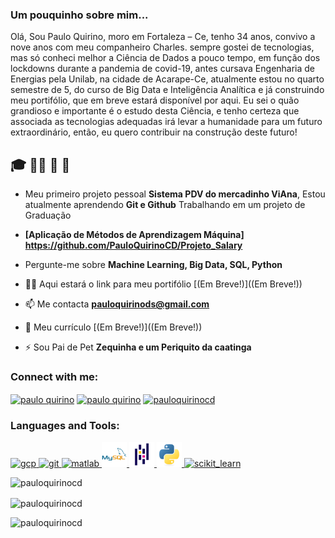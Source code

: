 
### Um pouquinho sobre mim...

  Olá, Sou Paulo Quirino, moro em Fortaleza – Ce, tenho 34 anos, convivo a nove anos com meu companheiro Charles. sempre gostei de tecnologias, mas só conheci melhor a Ciência de Dados a pouco tempo, em função dos lockdowns durante a pandemia de covid-19, antes cursava Engenharia de Energias pela Unilab, na cidade de Acarape-Ce, atualmente estou no quarto semestre de 5, do curso de Big Data e Inteligência Analítica e já construindo meu portifólio, que em breve estará disponível por aqui. Eu sei o quão grandioso e importante é o estudo desta Ciência, e tenho certeza que associada as tecnologias adequadas irá levar a humanidade para um futuro extraordinário, então, eu quero contribuir na construção deste futuro!


## :mortar_board: :man_scientist: :microscope: :game_die:
- Meu primeiro projeto pessoal **Sistema PDV do mercadinho ViAna**, Estou atualmente aprendendo **Git e Github** Trabalhando em um projeto de Graduação
- **[Aplicação de Métodos de Aprendizagem Máquina] https://github.com/PauloQuirinoCD/Projeto_Salary**  
- Pergunte-me sobre **Machine Learning, Big Data, SQL, Python**

- 👨‍💻 Aqui estará o link para meu portifólio [(Em Breve!)]((Em Breve!))

- 📫 Me contacta **pauloquirinods@gmail.com**

- 📄 Meu currículo [(Em Breve!)]((Em Breve!))

- ⚡ Sou Pai de Pet **Zequinha e um Periquito da caatinga**

<h3 align="left">Connect with me:</h3>
<p align="left">
<a href="https://linkedin.com/in/paulo quirino" target="blank"><img align="center" src="https://raw.githubusercontent.com/rahuldkjain/github-profile-readme-generator/master/src/images/icons/Social/linked-in-alt.svg" alt="paulo quirino" height="30" width="40" /></a>
<a href="https://kaggle.com/paulo quirino" target="blank"><img align="center" src="https://raw.githubusercontent.com/rahuldkjain/github-profile-readme-generator/master/src/images/icons/Social/kaggle.svg" alt="paulo quirino" height="30" width="40" /></a>
<a href="https://instagram.com/pauloquirinocd" target="blank"><img align="center" src="https://raw.githubusercontent.com/rahuldkjain/github-profile-readme-generator/master/src/images/icons/Social/instagram.svg" alt="pauloquirinocd" height="30" width="40" /></a>
</p>

<h3 align="left">Languages and Tools:</h3>
<p align="left"> <a href="https://cloud.google.com" target="_blank" rel="noreferrer"> <img src="https://www.vectorlogo.zone/logos/google_cloud/google_cloud-icon.svg" alt="gcp" width="40" height="40"/> </a> <a href="https://git-scm.com/" target="_blank" rel="noreferrer"> <img src="https://www.vectorlogo.zone/logos/git-scm/git-scm-icon.svg" alt="git" width="40" height="40"/> </a> <a href="https://www.mathworks.com/" target="_blank" rel="noreferrer"> <img src="https://upload.wikimedia.org/wikipedia/commons/2/21/Matlab_Logo.png" alt="matlab" width="40" height="40"/> </a> <a href="https://www.mysql.com/" target="_blank" rel="noreferrer"> <img src="https://raw.githubusercontent.com/devicons/devicon/master/icons/mysql/mysql-original-wordmark.svg" alt="mysql" width="40" height="40"/> </a> <a href="https://pandas.pydata.org/" target="_blank" rel="noreferrer"> <img src="https://raw.githubusercontent.com/devicons/devicon/2ae2a900d2f041da66e950e4d48052658d850630/icons/pandas/pandas-original.svg" alt="pandas" width="40" height="40"/> </a> <a href="https://www.python.org" target="_blank" rel="noreferrer"> <img src="https://raw.githubusercontent.com/devicons/devicon/master/icons/python/python-original.svg" alt="python" width="40" height="40"/> </a> <a href="https://scikit-learn.org/" target="_blank" rel="noreferrer"> <img src="https://upload.wikimedia.org/wikipedia/commons/0/05/Scikit_learn_logo_small.svg" alt="scikit_learn" width="40" height="40"/> </a> </p>

<p align="left"> <img src="https://komarev.com/ghpvc/?username=pauloquirinocd&label=Visitantes&color=0e29b4&style=flat-square" alt="pauloquirinocd" /> </p>

<p><img align="center" src="https://github-readme-stats.vercel.app/api/top-langs?username=pauloquirinocd&show_icons=true&theme=dark&hide_border=true&locale=en&layout=compact" alt="pauloquirinocd" /></p>

<p>&nbsp;<img align="left" src="https://github-readme-stats.vercel.app/api?username=pauloquirinocd&show_icons=true&locale=en" alt="pauloquirinocd" /></p>


<!--
**PauloQuirinoCD/PauloQuirinoCD** is a ✨ _special_ ✨ repository because its `README.md` (this file) appears on your GitHub profile.

Here are some ideas to get you started:

- 🔭 I’m currently working on ...
- 🌱 I’m currently learning ...
- 👯 I’m looking to collaborate on ...
- 🤔 I’m looking for help with ...
- 💬 Ask me about ...
- 📫 How to reach me: ...
- 😄 Pronouns: ...
- ⚡ Fun fact: ...
-->
